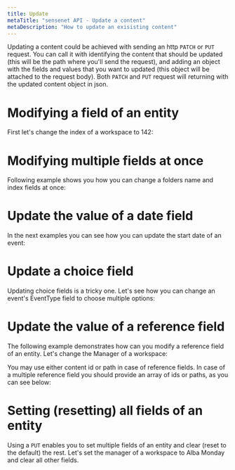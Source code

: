 ```yaml
---
title: Update
metaTitle: "sensenet API - Update a content"
metaDescription: "How to update an exisisting content"
---
```


Updating a content could be achieved with sending an http `PATCH` or `PUT` request. You can call it with identifying the content that should be updated (this will be the path where you'll send the request), and adding an object with the fields and values that you want to updated (this object will be attached to the request body). Both `PATCH` and `PUT` request will returning with the updated content object in json.

# Modifying a field of an entity

First let's change the index of a workspace to 142:

<tab category="content-management" article="update" example="updatePatch" />

# Modifying multiple fields at once

Following example shows you how you can change a folders name and index fields at once:

<tab category="content-management" article="update" example="updateMultipleFields" />

# Update the value of a date field

In the next examples you can see how you can update the start date of an event:

<tab category="content-management" article="update" example="updateDate" />

# Update a choice field

Updating choice fields is a tricky one. Let's see how you can change an event's EventType field to choose multiple options:

<tab category="content-management" article="update" example="updateChoice" />

# Update the value of a reference field

The following example demonstrates how can you modify a reference field of an entity. Let's change the Manager of a workspace:

<tab category="content-management" article="update" example="updateReference" />

You may use either content id or path in case of reference fields. In case of a multiple reference field you should provide an array of ids or paths, as you can see below:

<tab category="content-management" article="update" example="updateReferenceMultiple" />

# Setting (resetting) all fields of an entity

Using a `PUT` enables you to set multiple fields of an entity and clear (reset to the default) the rest. Let's set the manager of a workspace to Alba Monday and clear all other fields.

<tab category="content-management" article="update" example="updatePut" />
